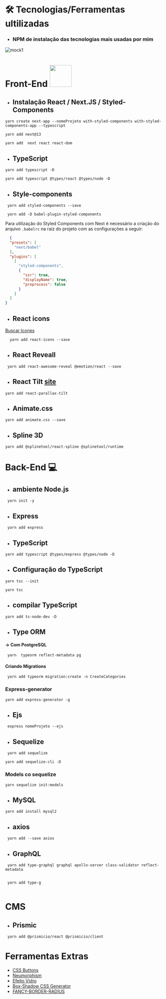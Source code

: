 # 🛠️ Tecnologias/Ferramentas ultilizadas
* ### NPM  de instalação das tecnologias mais usadas por mim 

![mock1](https://user-images.githubusercontent.com/71772559/113493479-eceeda80-94b5-11eb-94ea-59e50e56a31f.png)

# Front-End <img src="https://github.com/rafaballerini/ReactHooks/blob/master/public/React.svg.png?raw=true" width="70px" >


* ## Instalação React / Next.JS / Styled-Components
```
yarn create next-app --nomeProjeto with-styled-components with-styled-components-app --typescript
```
```
yarn add next@13 
```
```
yarn add  next react react-dom    
```

* ## TypeScript  
```
yarn add typescript -D 
```
```
yarn add typescript @types/react @types/node -D 

```

* ## Style-components
```
 yarn add styled-components --save
```
```
 yarn add -D babel-plugin-styled-components
```

 Para utilizaçâo do Styled Components com Next é necessário a criação do arquivo `.babelrc` na raiz do projeto com as configurações a seguir:  


```.json
  {
  "presets": [
    "next/babel"
  ],
  "plugins": [
    [
      "styled-components",
      {
        "ssr": true,
        "displayName": true,
        "preprocess": false
      }
    ]
  ]
}
```

* ## React icons
[Buscar Icones](https://react-icons.github.io/react-icons/)
```
  yarn add react-icons --save 
```
* ## React Reveall
```
 yarn add react-awesome-reveal @emotion/react --save
```
* ## React Tilt [site](https://mkosir.github.io/react-parallax-tilt/?path=/story/react-parallax-tilt--default)
```
yarn add react-parallax-tilt
```
* ## Animate.css
```
yarn add animate.css --save 
```
* ## Spline 3D
```
yarn add @splinetool/react-spline @splinetool/runtime
```

# Back-End 💻
* ## ambiente Node.js
```
 yarn init -y   
```
* ## Express
```
 yarn add express   
```
* ## TypeScript 
```
yarn add typescript @types/express @types/node -D 
```

* ## Configuração do TypeScript
```
yarn tsc --init 
```
```
yarn tsc
```

* ## compilar  TypeScript
```
yarn add ts-node-dev -D
```

* ## Type ORM

#### -> Com PostgreSQL 
```
 yarn  typeorm reflect-metadata pg
```

#### Criando Migrations
```
 yarn add typeorm migration:create -n CreateCategories
```

 ### Express-generator
```
yarn add express-generator -g
```
* ## Ejs
```
 express nomeProjeto --ejs   
```

* ## Sequelize
```
 yarn add sequelize
```
```
yarn add sequelize-cli -D
```
### Models co sequelize

```
yarn sequelize init:models
```

* ## MySQL 
```
yarn add install mysql2
```


* ## axios
```
 yarn add --save axios   
```

* ## GraphQL
```
 yarn add type-graphql graphql apollo-server class-validator reflect-metadata
 
```
```
 yarn add type-g
 
```

# CMS
* ## Prismic
```
 yarn add @prismicio/react @prismicio/client
```

# Ferramentas Extras

* [CSS Buttons](https://uiverse.io)
* [Neumorphism](https://neumorphism.io/#e0e0e0)
* [Efeito Vidro](https://css.glass/)
* [Box-Shadow CSS Generator](https://html-css-js.com/css/generator/box-shadow/)
* [FANCY-BORDER-RADIUS](https://9elements.github.io/fancy-border-radius/)

